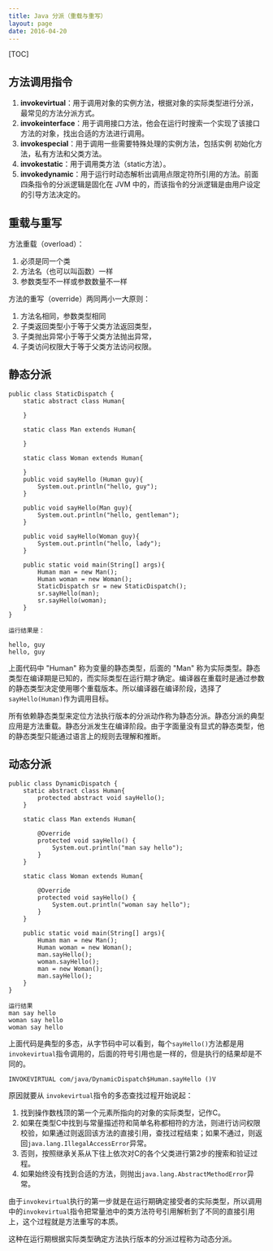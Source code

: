 ```yaml
---
title: Java 分派（重载与重写）
layout: page
date: 2016-04-20
---
```

[TOC]

## 方法调用指令

1. **invokevirtual**：用于调用对象的实例方法，根据对象的实际类型进行分派，最常见的方法分派方式。
2. **invokeinterface**：用于调用接口方法，他会在运行时搜索一个实现了该接口方法的对象，找出合适的方法进行调用。
3. **invokespecial**：用于调用一些需要特殊处理的实例方法，包括实例 初始化方法，私有方法和父类方法。
4. **invokestatic**：用于调用类方法（static方法）。
5. **invokedynamic**：用于运行时动态解析出调用点限定符所引用的方法。前面四条指令的分派逻辑是固化在 JVM 中的，而该指令的分派逻辑是由用户设定的引导方法决定的。

## 重载与重写
方法重载（overload）：

1. 必须是同一个类
2. 方法名（也可以叫函数）一样
3. 参数类型不一样或参数数量不一样

方法的重写（override）两同两小一大原则：

1. 方法名相同，参数类型相同
2. 子类返回类型小于等于父类方法返回类型，
3. 子类抛出异常小于等于父类方法抛出异常，
4. 子类访问权限大于等于父类方法访问权限。

## 静态分派

    public class StaticDispatch {
        static abstract class Human{

        }

        static class Man extends Human{

        }

        static class Woman extends Human{

        }
        public void sayHello (Human guy){
            System.out.println("hello, guy");
        }

        public void sayHello(Man guy){
            System.out.println("hello, gentleman");
        }

        public void sayHello(Woman guy){
            System.out.println("hello, lady");
        }

        public static void main(String[] args){
            Human man = new Man();
            Human woman = new Woman();
            StaticDispatch sr = new StaticDispatch();
            sr.sayHello(man);
            sr.sayHello(woman);
        }
    }

    运行结果是：

    hello, guy
    hello, guy

上面代码中 "Human" 称为变量的静态类型，后面的 "Man" 称为实际类型。静态类型在编译期是已知的，而实际类型在运行期才确定。编译器在重载时是通过参数的静态类型决定使用哪个重载版本。所以编译器在编译阶段，选择了 `sayHello(Human)`作为调用目标。

所有依赖静态类型来定位方法执行版本的分派动作称为静态分派。静态分派的典型应用是方法重载。静态分派发生在编译阶段。由于字面量没有显式的静态类型，他的静态类型只能通过语言上的规则去理解和推断。

## 动态分派

    public class DynamicDispatch {
        static abstract class Human{
            protected abstract void sayHello();
        }

        static class Man extends Human{

            @Override
            protected void sayHello() {
                System.out.println("man say hello");
            }
        }

        static class Woman extends Human{

            @Override
            protected void sayHello() {
                System.out.println("woman say hello");
            }
        }

        public static void main(String[] args){
            Human man = new Man();
            Human woman = new Woman();
            man.sayHello();
            woman.sayHello();
            man = new Woman();
            man.sayHello();
        }
    }

    运行结果
    man say hello
    woman say hello
    woman say hello

上面代码是典型的多态，从字节码中可以看到，每个`sayHello()`方法都是用`invokevirtual`指令调用的，后面的符号引用也是一样的，但是执行的结果却是不同的。

    INVOKEVIRTUAL com/java/DynamicDispatch$Human.sayHello ()V

原因就要从 `invokevirtual`指令的多态查找过程开始说起：

1. 找到操作数栈顶的第一个元素所指向的对象的实际类型，记作C。
2. 如果在类型C中找到与常量描述符和简单名称都相符的方法，则进行访问权限校验，如果通过则返回该方法的直接引用，查找过程结束；如果不通过，则返回`java.lang.IllegalAccessError`异常。
3. 否则，按照继承关系从下往上依次对C的各个父类进行第2步的搜索和验证过程。
4. 如果始终没有找到合适的方法，则抛出`java.lang.AbstractMethodError`异常。

由于`invokevirtual`执行的第一步就是在运行期确定接受者的实际类型，所以调用中的`invokevirtual`指令把常量池中的类方法符号引用解析到了不同的直接引用上，这个过程就是方法重写的本质。

这种在运行期根据实际类型确定方法执行版本的分派过程称为动态分派。

